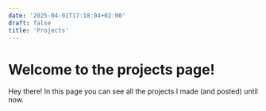 ```yaml
---
date: '2025-04-01T17:18:04+02:00'
draft: false
title: 'Projects'
---
```


# Welcome to the projects page!
Hey there! In this page you can see all the projects I made (and posted) until now.
